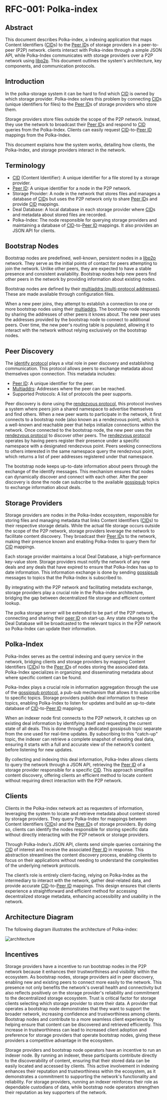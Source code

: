 # RFC-001: Polka-index

## Abstract

This document describes Polka-index, a indexing application that maps Content Identifiers ([CID][6]s) to the [Peer ID][5]s of storage providers in a peer-to-peer (P2P) network.
clients interact with Polka-index through a simple JSON API, while Polka-Index communicates with storage providers over a P2P network using [libp2p][1].
This document outlines the system's architecture, key components, and communication protocols.

## Introduction

In the polka-storage system it can be hard to find which [CID][6] is owned by which storage provider.
Polka-index solves this problem by connecting [CID][6]s (unique identifiers for files) to the [Peer ID][5]s of storage providers who store them.

Storage providers store files outside the scope of the P2P network.
Instead, they use the network to broadcast their [Peer ID][5]s and respond to [CID][6] queries from the Polka-Index.
Clients can easily request [CID][6]-to-[Peer ID][5] mappings from the Polka-Index.

This document explains how the system works, detailing how clients, the Polka-Index, and storage providers interact in the network.

## Terminology

- [CID][6] (Content Identifier): A unique identifier for a file stored by a storage provider.
- [Peer ID][5]: A unique identifier for a node in the P2P network.
- Storage Provider: A node in the network that stores files and manages a database of [CID][6]s but uses the P2P network only to share [Peer ID][5]s and provide [CID][6] mappings.
- Deal Database: A local database in each storage provider where [CID][6]s and metadata about stored files are recorded.
- Polka-Index: The node responsible for querying storage providers and maintaining a database of [CID][6]-to-[Peer ID][5] mappings. It also provides an JSON API for clients.

## Bootstrap Nodes

Bootstrap nodes are predefined, well-known, persistent nodes in a [libp2p][1] network.
They serve as the initial points of contact for peers attempting to join the network. Unlike other peers, they are expected to have a stable presence and consistent availability.
Bootstrap nodes help new peers find other peers in the network by providing information about existing nodes.

Bootstrap nodes are defined by their [multiaddrs (multi-protocol addresses)][2]. These are made available through configuration files.

When a new peer joins, they attempt to establish a connection to one or more bootstrap nodes using their [multiaddrs][2].
The bootstrap node responds by sharing the addresses of other peers it knows about.
The new peer uses the addresses provided by the bootstrap node to connect to additional peers.
Over time, the new peer's routing table is populated, allowing it to interact with the network without relying exclusively on the bootstrap nodes.

## Peer Discovery

The [identify protocol][3] plays a vital role in peer discovery and establishing communication.
This protocol allows peers to exchange metadata about themselves upon connection. This metadata includes:

- [Peer ID][5]: A unique identifier for the peer.
- [Multiaddrs][2]: Addresses where the peer can be reached.
- Supported Protocols: A list of protocols the peer supports.

Peer discovery is done using the [rendezvous protocol][7], this protocol involves a system where peers join a shared namespace to advertise themselves and find others.
When a new peer wants to participate in the network, it first connects to a bootstrap node (also known as a rendezvous point), which is a well-known and reachable peer that helps initialize connections within the network.
Once connected to the bootstrap node, the new peer uses the [rendezvous protocol][7] to discover other peers. The [rendezvous protocol][7] operates by having peers register their presence under a specific namespace with a designated rendezvous point.
Peers seeking connections to others interested in the same namespace query the rendezvous point, which returns a list of peer addresses registered under that namespace.

The bootstrap node keeps up-to-date information about peers through the exchange of the identify messages.
This mechanism ensures that nodes can dynamically discover and connect with each other.
After the peer discovery is done the node can subscribe to the available [gossipsub][4] topics to exchange information about deals.

## Storage Providers

Storage providers are nodes in the Polka-Index ecosystem, responsible for storing files and managing metadata that links Content Identifiers ([CID][6]s) to their respective storage details.
While the actual file storage occurs outside the scope of the P2P network, storage providers leverage the network to facilitate content discovery.
They broadcast their [Peer ID][5]s to the network, making their presence known and enabling Polka-Index to query them for [CID][6] mappings.

Each storage provider maintains a local Deal Database, a high-performance key-value store.
Storage providers must notify the network of any new deals and any deals that have expired to ensure that Polka-Index has up to date information.
This information exchange is done by sending [gossipsub][4] messages to topics that the Polka-Index is subscribed to.

By integrating with the P2P network and facilitating metadata exchange, storage providers play a crucial role in the Polka-index architecture, bridging the gap between decentralized file storage and efficient content lookup.

The polka storage server will be extended to be part of the P2P network, connecting and sharing their [peer ID][5] on start-up. Any state changes to the Deal Database will be broadcasted to the relevant topics in the P2P network so Polka-Index can update their information.

## Polka-Index

Polka-Index serves as the central indexing and query service in the network, bridging clients and storage providers by mapping Content Identifiers ([CID][6]s) to the [Peer ID][5]s of nodes storing the associated data.
Polka-Index specializes in organizing and disseminating metadata about where specific content can be found.

Polka-Index plays a crucial role in information aggregation through the use of the [gossipsub protocol][4], a pub-sub mechanism that allows it to subscribe to specific topics.
Storage providers publish deal information to these topics, enabling Polka-Index to listen for updates and build an up-to-date database of [CID][6]-to-[Peer ID][5] mappings.

When an indexer node first connects to the P2P network, it catches up on existing deal information by identifying itself and requesting the current state of all deals.
This is done through a dedicated gossipsub topic separate from the one used for real-time updates.
By subscribing to this "catch-up" topic, the indexer can retrieve a complete snapshot of existing deal data, ensuring it starts with a full and accurate view of the network’s content before listening for new updates.

By collecting and indexing this deal information, Polka-Index allows clients to query the network through a JSON API, retrieving the [Peer ID][5] of a storage provider responsible for a specific [CID][6].
This approach simplifies content discovery, offering clients an efficient method to locate content without requiring direct interaction with the P2P network.

## Clients

Clients in the Polka-index network act as requesters of information, leveraging the system to locate and retrieve metadata about content stored by storage providers.
They query Polka-Index for mappings between Content Identifiers ([CID][6]s) and the [Peer ID][5]s of storage providers.
By doing so, clients can identify the nodes responsible for storing specific data without directly interacting with the P2P network or storage providers.

Through Polka-Index’s JSON API, clients send simple queries containing the [CID][6] of interest and receive the associated [Peer ID][5] in response.
This abstraction streamlines the content discovery process, enabling clients to focus on their applications without needing to understand the complexities of the underlying network protocols.

The client’s role is entirely client-facing, relying on Polka-Index as the intermediary to interact with the network, gather deal-related data, and provide accurate [CID][6]-to-[Peer ID][5] mappings.
This design ensures that clients experience a straightforward and efficient method for accessing decentralized storage metadata, enhancing accessibility and usability in the network.

## Architecture Diagram

The following diagram illustrates the architecture of Polka-index:

![architecture](assets/Polka-indexer.svg)

## Incentives

Storage providers have a incentive to run bootstrap nodes in the P2P network because it enhances their trustworthiness and visibility within the ecosystem.
As bootstrap nodes, storage providers aid in peer discovery, enabling new and existing peers to connect more easily to the network.
This presence not only benefits the network's overall health and connectivity but also reflects positively on the storage provider's reliability and commitment to the decentralized storage ecosystem.
Trust is critical factor for storage clients selecting which storage provider to store their data.
A provider that operates a bootstrap node demonstrates that they want to support the broader network, increasing confidence and trustworthiness among clients.
Bootstrap nodes and contribute to a more seamless client experience by helping ensure that content can be discovered and retrieved efficiently.
This increase in trustworthiness can lead to increased client adoption and preference for storage providers that operate bootstrap nodes, giving these providers a competitive advantage in the ecosystem.

Storage providers and bootstrap node operators have an incentive to run an indexer node.
By running an indexer, these participants contribute directly to the discoverability of content, ensuring that their stored data can be easily located and accessed by clients.
This active involvement in indexing enhances their reputation and trustworthiness within the ecosystem, as it demonstrates a commitment to supporting the network's functionality and reliability.
For storage providers, running an indexer reinforces their role as dependable custodians of data, while bootstrap node operators strengthen their reputation as key supporters of the network.

[1]: https://docs.libp2p.io/
[2]: https://github.com/libp2p/specs/blob/master/addressing/README.md#multiaddr-in-libp2p
[3]: https://github.com/libp2p/specs/blob/master/identify/README.md#identify-v100
[4]: https://github.com/libp2p/specs/blob/master/pubsub/gossipsub/README.md
[5]: https://docs.libp2p.io/concepts/fundamentals/peers/#peer-id
[6]: https://docs.ipfs.tech/concepts/content-addressing/
[7]: https://github.com/libp2p/specs/blob/master/rendezvous/README.md
